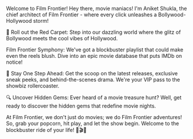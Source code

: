 Welcome to Film Frontier!
Hey there, movie maniacs! I'm Aniket Shukla, the chief architect of Film Frontier - where every click unleashes a Bollywood-Hollywood storm!

🍿 Roll out the Red Carpet: Step into our dazzling world where the glitz of Bollywood meets the cool vibes of Hollywood.

Film Frontier Symphony: We've got a blockbuster playlist that could make even the reels blush. Dive into an epic movie database that puts IMDb on notice!

🌟 Stay One Step Ahead: Get the scoop on the latest releases, exclusive sneak peeks, and behind-the-scenes drama. We're your VIP pass to the showbiz rollercoaster.

🔍 Uncover Hidden Gems: Ever heard of a movie treasure hunt? Well, get ready to discover the hidden gems that redefine movie nights.

At Film Frontier, we don't just do movies; we do Film Frontier adventures! So, grab your popcorn, hit play, and let the show begin. Welcome to the blockbuster ride of your life! 🎉🎬🍿
